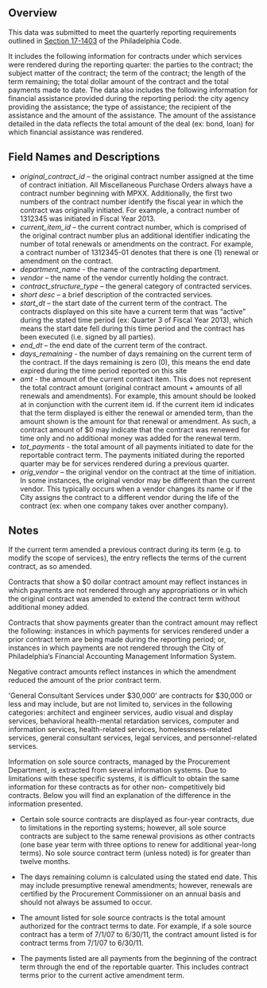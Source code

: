 ## Overview

This data was submitted to meet the quarterly reporting requirements outlined in  [Section 17-1403](https://codelibrary.amlegal.com/codes/philadelphia/latest/philadelphia_pa/0-0-0-212173) of the Philadelphia Code.

It includes the following information for contracts under which services were rendered during the reporting quarter: the parties to the contract; the subject matter of the contract; the term of the contract; the length of the term remaining; the total dollar amount of the contract and the total payments made to date. The data also includes the following information for financial assistance provided during the reporting period: the city agency providing the assistance; the type of assistance; the recipient of the assistance and the amount of the assistance. The amount of the assistance detailed in the data reflects the total amount of the deal (ex: bond, loan) for which financial assistance was rendered.

## Field Names and Descriptions

* *original_contract_id* – the original contract number assigned at the time of contract initiation.  All Miscellaneous Purchase Orders always have a contract number beginning with MPXX.  Additionally, the first two numbers of the contract number identify the fiscal year in which the contract was originally initiated.  For example, a contract number of 1312345 was initiated in Fiscal Year 2013.
* *current_item_id* – the current contract number, which is comprised of the original contract number plus an additional identifier indicating the number of total renewals or amendments on the contract.  For example, a contract number of 1312345-01 denotes that there is one (1) renewal or amendment on the contract.
* *department_name*  - the name of the contracting department.
* *vendor* – the name of the vendor currently holding the contract.
* *contract_structure_type* – the general category of contracted services.
* *short desc* – a brief description of the contracted services.
* *start_dt* – the start date of the current term of the contract.  The contracts displayed on this site have a current term that was “active” during the stated time period (ex: Quarter 3 of Fiscal Year 2013), which means the start date fell during this time period and the contract has been executed (i.e. signed by all parties).
* *end_dt* – the end date of the current term of the contract.
* *days_remaining*  - the number of days remaining on the current term of the contract.  If the days remaining is zero (0), this means the end date expired during the time period reported on this site
* *amt* - the amount of the current contract item.  This does not represent the total contract amount (original contract amount + amounts of all renewals and amendments).  For example, this amount should be looked at in conjunction with the current item id.  If the current item id indicates that the term displayed is either the renewal or amended term, than the amount shown is the amount for that renewal or amendment.  As such, a contract amount of $0 may indicate that the contract was renewed for time only and no additional money was added for the renewal term.
* *tot_payments* -  the total amount of all payments initiated to date for the reportable contract term.  The payments initiated during the reported quarter may be for services rendered during a previous quarter.
* *orig_vendor* – the original vendor on the contract at the time of initiation.  In some instances, the original vendor may be different than the current vendor.   This typically occurs when a vendor changes its name or if the City assigns the contract to a different vendor during the life of the contract (ex:  when one company takes over another company).


## Notes

If the current term amended a previous contract during its term (e.g. to modify the scope of services), the entry reflects the terms of the current contract, as so amended.

Contracts that show a $0 dollar contract amount may reflect instances in which payments are not rendered through any appropriations or in which the original contract was amended to extend the contract term without additional money added.

Contracts that show payments greater than the contract amount may reflect the following: instances in which payments for services rendered under a prior contract term are being made during the reporting period; or, instances in which payments are not rendered through the City of Philadelphia’s Financial Accounting Management Information System.

Negative contract amounts reflect instances in which the amendment reduced the amount of the prior contract term.

'General Consultant Services under $30,000' are contracts for $30,000 or less and may include, but are not limited to, services in the following categories: architect and engineer services, audio visual and display services, behavioral health-mental retardation services, computer and information services, health-related services, homelessness-related services, general consultant services, legal services, and personnel-related services.

Information on sole source contracts, managed by the Procurement Department, is extracted from several information systems. Due to limitations with these specific systems, it is difficult to obtain the same information for these contracts as for other non- competitively bid contracts. Below you will find an explanation of the difference in the information presented.

* Certain sole source contracts are displayed as four-year contracts, due to limitations in the reporting systems; however, all sole source contracts are subject to the same renewal provisions as other contracts (one base year term with three options to renew for additional year-long terms). No sole source contract term (unless noted) is for greater than twelve months.

* The days remaining column is calculated using the stated end date. This may include presumptive renewal amendments; however, renewals are certified by the Procurement Commissioner on an annual basis and should not always be assumed to occur.

* The amount listed for sole source contracts is the total amount authorized for the contract terms to date. For example, if a sole source contract has a term of 7/1/07 to 6/30/11, the contract amount listed is for contract terms from 7/1/07 to 6/30/11.

* The payments listed are all payments from the beginning of the contract term through the end of the reportable quarter. This includes contract terms prior to the current active amendment term.
